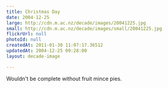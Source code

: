 ```yaml
---
title: Christmas Day
date: 2004-12-25
large: http://cdn.m.ac.nz/decade/images/20041225.jpg
small: http://cdn.m.ac.nz/decade/images/small/20041225.jpg
flickrUrl: null
photoId: null
createdAt: 2011-01-30 11:07:17.36512
updatedAt: 2004-12-25 09:28:00
layout: decade-image

---
```

Wouldn't be complete without fruit mince pies.
